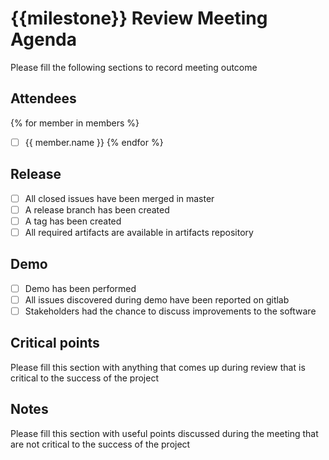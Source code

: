 # {{milestone}} Review Meeting Agenda

Please fill the following sections to record meeting outcome

## Attendees
{% for member in members %}
- [ ] {{ member.name }}
  {% endfor %}

## Release

- [ ] All closed issues have been merged in master
- [ ] A release branch has been created
- [ ] A tag has been created
- [ ] All required artifacts are available in artifacts repository

## Demo

- [ ] Demo has been performed
- [ ] All issues discovered during demo have been reported on gitlab
- [ ] Stakeholders had the chance to discuss improvements to the software

## Critical points

Please fill this section with anything that comes up during review that is critical to the success of the project

## Notes

Please fill this section with useful points discussed during the meeting that are not critical to the success of the project
